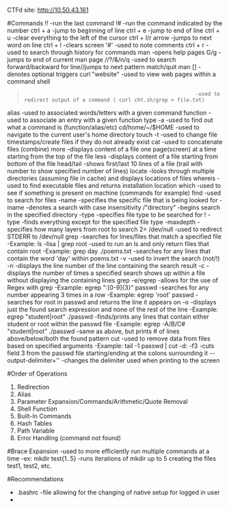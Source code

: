 CTFd site: http://10.50.43.161

#Commands
!!                                                             -run the last command
!#                                                             -run the command indicated by the number
ctrl + a                                                       -jump to beginning of line
ctrl + e                                                       -jump to end of line
ctrl + u                                                       -clear everything to the left of the cursor
ctrl + l/r arrow                                               -jumps to next word on line
ctrl + l                                                       -clears screen
'#'                                                            -used to note comments
ctrl + r                                                       -used to search through history for commands
man                                                            -opens help pages
  G/g                                                          -jumps to end of current man page
  //?/&/n/q                                                    -used to search forward/backward for line//jumps to next pattern match/quit man
  []                                                           -denotes optional triggers
curl "website"                                                 -used to view web pages within a command shell
 >                                                             -used to redirect output of a command ( curl cht.sh/grep > file.txt)
alias                                                          -used to associated words/letters with a given command
function                                                       -used to associate an entry with a given function
type -a                                                        -used to find out what a command is (function/alias/etc)
cd/home/~/$HOME                                                -used to navigate to the current user's home directory
touch -t                                                       -used to change file timestamps/create files if they do not already exist
cat                                                            -used to concatenate files (combine)
more                                                           -displays content of a file one page(screen) at a time starting from the top of the file
less                                                           -displays content of a file starting from bottom of the file
head/tail                                                      -shows first/last 10 lines of a file (trail with number to show specified number of lines)
locate                                                         -looks through multiple directories (assuming file in cache) and displays locations of files
whereis                                                        -used to find executable files and returns installation location
which                                                          -used to see if something is present on machine (commands for example)
find                                                           -used to search for files
  -name                                                        -specifies the specific file that is being looked for
  -iname                                                       -denotes a search with case insensitivity
  /"directory"                                                 -begins search in the specified directory
  -type                                                        -specifies file type to be searched for
  ! -type                                                      -finds everything except for the specified file type
  -maxdepth                                                    -specifies how many layers from root to search
  2> /dev/null                                                 -used to redirect STDERR to /dev/null
grep                                                           -searches for lines/files that match a specified file
  -Example:  ls -lisa | grep root                              -used to run an ls and only return files that contain root
  -Example:  grep day ./poems.txt                              -searches for any lines that contain the word 'day' within poems.txt
  -v                                                           -used to invert the search (not/!)
  -n                                                           -displays the line number of the line containing the search result
  -c                                                           -displays the number of times a specified search shows up within a file without displaying the containing lines
  grep -e/egrep                                                -allows for the use of Regex with grep
    -Example: egrep ":[0-9]{3}" passwd                         -searches for any number appearing 3 times in a row
    -Example: egrep 'root' passwd                              -searches for root in passwd and returns the line it appears on
  -o                                                           -displays just the found search expression and none of the rest of the line
    -Example: egrep "student|root" ./passwd                    -finds/prints any lines that contain either student or root within the passwd file
    -Example: egrep -A/B/C# "student|root" ./passwd            -same as above, but prints # of lines above/below/both the found pattern
cut                                                            -used to remove data from files based on specified arguments
    -Example: tail -1 passwd | cut -d: -f3                     -cuts field 3 from the passwd file starting/ending at the colons surrounding it
  --output-delimiter+''                                        -changes the delimiter used when printing to the screen
  

  
#Order of Operations
  1. Redirection
  2. Alias
  3. Parameter Expansion/Commands/Arithmetic/Quote Removal
  4. Shell Function
  5. Built-In Commands
  6. Hash Tables
  7. Path Variable
  8. Error Handling (command not found)

#Brace Expansion
  -used to more efficiently run multiple commands at a time
  -ex: mkdir test{1..5}  -runs iterations of mkdir up to 5 creating the files test1, test2, etc.

#Recommendations
  - .bashrc                                                       -file allowing for the changing of native setup for logged in user
  -

